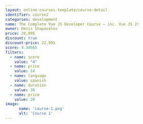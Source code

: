 ```yaml
---
layout: online-courses-template/course-detail
identifier: course2
categories: development
name: The Complete Vue JS Developer Course – inc. Vue JS 2!
owner: Denis Shapovalov
price: 28,99$
discount: true
discount-price: 22,99$
score: 4.34565
filters:
  - name: score
    value: "4"
  - name: price
    value: 14
  - name: language 
    value: spanish
  - name: duration
    value: 30
  - name: price
    value: 20
image: 
      name: 'course-1.png'
      alt: 'Course 1'
---
```



